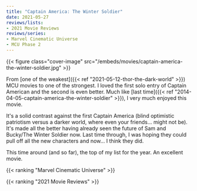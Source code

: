 ```yaml
---
title: "Captain America: The Winter Soldier"
date: 2021-05-27
reviews/lists:
- 2021 Movie Reviews
reviews/series:
- Marvel Cinematic Universe
- MCU Phase 2
---
```

{{< figure class="cover-image" src="/embeds/movies/captain-america-the-winter-soldier.jpg" >}}

From [one of the weakest]({{< ref "2021-05-12-thor-the-dark-world" >}}) MCU movies to one of the strongest. I loved the first solo entry of Captain American and the second is even better. Much like [last time]({{< ref "2014-04-05-captain-america-the-winter-soldier" >}}), I very much enjoyed this movie. 

It's a solid contrast against the first Captain America (blind optimistic patriotism versus a darker world, where even your friends... might not be). It's made all the better having already seen the future of Sam and Bucky/The Winter Soldier now. Last time through, I was hoping they could pull off all the new characters and now... I think they did. 

This time around (and so far), the top of my list for the year. An excellent movie. 

{{< ranking "Marvel Cinematic Universe" >}}

{{< ranking "2021 Movie Reviews" >}}